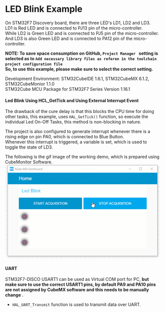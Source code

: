 # LED Blink Example
On STM32F7 Discovery board, there are three LED's LD1, LD2 and LD3.  
LD1 is Red LED and is connected to PJ13 pin of the micro-controller.  
While LD2 is Green LED and is connected to PJ5 pin of the micro-controller.  
And LD3 is also Green LED and is connected to PA12 pin of the micro-controller.  

**NOTE: To save space consumption on GitHub, `Project Manager ` setting is selected as to `Add necessary library files as referen in the toolchain project configuration file`  
So, to use this example, please make sure to select the correct setting.**  

Development Environment: STM32CubeIDE 1.6.1, STM32CubeMX 6.1.2, STM32CubeMonior 1.1.0  
STM32Cube MCU Package for STM32F7 Series Version 1.16.1  

#### Led Blink Using HCL_GetTick and Using External Interrupt Event
The drawback of the cure delay is that this blocks the CPU time for doing other tasks, this example, uses ```HAL_GetTick()``` function, so execute the individual Led On-Off Tasks, this method is non-blocking in nature.  

The project is also configured to generate interrupt whenever there is a rising edge on pin PA0, which is connected to Blue Button.  
Whenever this interrupt is triggered, a variable is set, which is used to toggle the state of LD3.  

The following is the gif image of the working demo, which is prepared using CubeMonitor Software.  
![](./../Others/01-HelloWorld.gif)

#### UART
STM32F7-DISCO USART1 can be used as Virtual COM port for PC, **but make sure to use the correct USART1 pins, by default PA9 and PA10 pins are not assigned by CubeMX software and this needs to be manually change** .  
* `HAL_UART_Transmit` function is used to transmit data over UART.  
